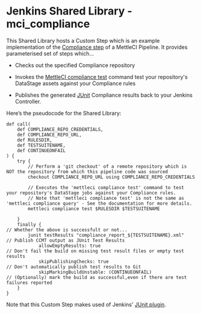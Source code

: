 # Jenkins Shared Library - mci_compliance

This Shared Library hosts a Custom Step which is an example implementation of the [Compliance step](https://datamigrators.atlassian.net/wiki/spaces/MCIDOC/pages/2222653459/MettleCI+Example+Pipeline+for+DevOps#Compliance-Test-Warnings) of a MettleCI Pipeline. It provides parameterised set of steps which…

*   Checks out the specified Compliance repository
    
*   Invokes the [MettleCI compliance test](https://datamigrators.atlassian.net/wiki/spaces/MCIDOC/pages/408322069/Compliance+Test+Command) command test your repository's DataStage assets against your Compliance rules
    
*   Publishes the generated [JUnit](https://datamigrators.atlassian.net/wiki/spaces/MCIDOC/pages/1754890299/JUnit+Test+Results) Compliance results back to your Jenkins Controller.
    

Here’s the pseudocode for the Shared Library:

```
def call(
    def COMPLIANCE_REPO_CREDENTIALS,
    def COMPLIANCE_REPO_URL,
    def RULESDIR,
    def TESTSUITENAME,
    def CONTINUEONFAIL
) {
    try {
        // Perform a 'git checkout' of a remote repository which is NOT the repository from which this pipeline code was sourced
        checkout COMPLIANCE_REPO_URL using COMPLIANCE_REPO_CREDENTIALS 

        // Executes the 'mettleci compliance test' command to test your repository's DataStage jobs against your Compliance rules.
        // Note that 'mettleci compliance test' is not the same as 'mettleci compliance query' - See the documentation for more details. 
        mettleci compliance test $RULESDIR $TESTSUITENAME

    }
    finally {                                                         // Whether the above is successfult or not...
        junit testResults "compliance_report_${TESTSUITENAME}.xml"    // Publish CCMT output as JUnit Test Results
            allowEmptyResults: true                                   // Don't fail the build on missing test result files or empty test results
            skipPublishingChecks: true                                // Don't automatically publish test results to Git
            skipMarkingBuildUnstable: (CONTINUEONFAIL)                // (Optionally) mark the build as successful,even if there are test failures reported
    }
}
```

Note that this Custom Step makes used of Jenkins' [JUnit plugin](https://www.jenkins.io/doc/pipeline/steps/junit/).